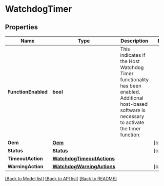 # WatchdogTimer

## Properties
Name | Type | Description | Notes
------------ | ------------- | ------------- | -------------
**FunctionEnabled** | **bool** | This indicates if the Host Watchdog Timer functionality has been enabled. Additional host-based software is necessary to activate the timer function. | 
**Oem** | [**Oem**](Oem.md) |  | [optional] 
**Status** | [**Status**](Status.md) |  | [optional] 
**TimeoutAction** | [**WatchdogTimeoutActions**](WatchdogTimeoutActions.md) |  | 
**WarningAction** | [**WatchdogWarningActions**](WatchdogWarningActions.md) |  | [optional] 

[[Back to Model list]](../README.md#documentation-for-models) [[Back to API list]](../README.md#documentation-for-api-endpoints) [[Back to README]](../README.md)



